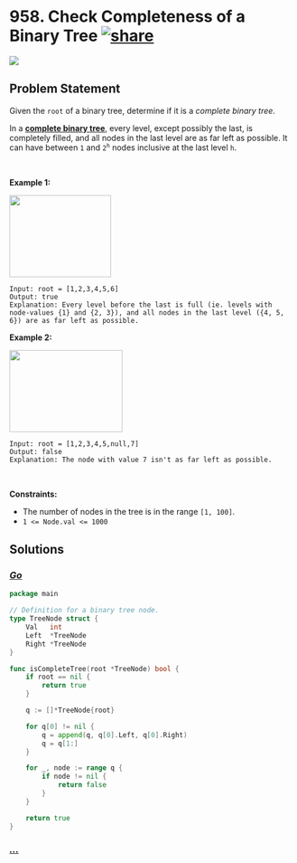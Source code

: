 # 958. Check Completeness of a Binary Tree [![share]](https://leetcode.com/problems/check-completeness-of-a-binary-tree/)

![][medium]

## Problem Statement

<p>Given the <code>root</code> of a binary tree, determine if it is a <em>complete binary tree</em>.</p>
<p>In a <strong><a href="http://en.wikipedia.org/wiki/Binary_tree#Types_of_binary_trees" target="_blank">complete binary tree</a></strong>, every level, except possibly the last, is completely filled, and all nodes in the last level are as far left as possible. It can have between <code>1</code> and <code>2<sup>h</sup></code> nodes inclusive at the last level <code>h</code>.</p>
<p> </p>
<p><strong class="example">Example 1:</strong></p>
<img alt="" src="https://assets.leetcode.com/uploads/2018/12/15/complete-binary-tree-1.png" style="width: 180px; height: 145px;"/>

```
Input: root = [1,2,3,4,5,6]
Output: true
Explanation: Every level before the last is full (ie. levels with node-values {1} and {2, 3}), and all nodes in the last level ({4, 5, 6}) are as far left as possible.
```

<p><strong class="example">Example 2:</strong></p>
<img alt="" src="https://assets.leetcode.com/uploads/2018/12/15/complete-binary-tree-2.png" style="width: 200px; height: 145px;"/>

```
Input: root = [1,2,3,4,5,null,7]
Output: false
Explanation: The node with value 7 isn't as far left as possible.
```

<p> </p>
<p><strong>Constraints:</strong></p>
<ul>
<li>The number of nodes in the tree is in the range <code>[1, 100]</code>.</li>
<li><code>1 &lt;= Node.val &lt;= 1000</code></li>
</ul>

## Solutions

### [_Go_](check_completeness_of_a_binary_tree.go)

```go [Go]
package main

// Definition for a binary tree node.
type TreeNode struct {
	Val   int
	Left  *TreeNode
	Right *TreeNode
}

func isCompleteTree(root *TreeNode) bool {
	if root == nil {
		return true
	}

	q := []*TreeNode{root}

	for q[0] != nil {
		q = append(q, q[0].Left, q[0].Right)
		q = q[1:]
	}

	for _, node := range q {
		if node != nil {
			return false
		}
	}

	return true
}

```

### [_..._]()

```

```

<!----------------------------------{ link }--------------------------------->

[share]: https://graph.org/file/3ea5234dda646b71c574a.png
[easy]: https://img.shields.io/badge/Difficulty-Easy-bright.svg
[medium]: https://img.shields.io/badge/Difficulty-Medium-yellow.svg
[hard]: https://img.shields.io/badge/Difficulty-Hard-red.svg
